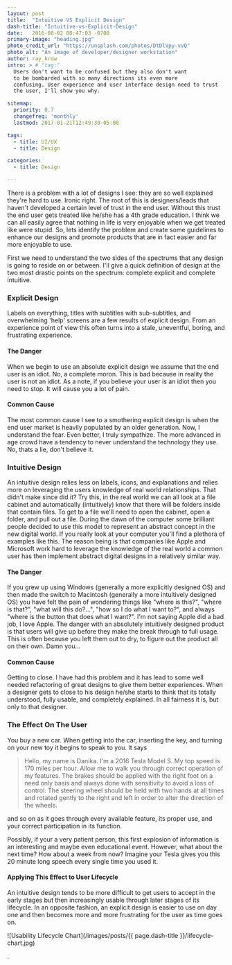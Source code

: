 ```yaml
---
layout: post
title:  "Intuitive VS Explicit Design"
dash-title: "Intuitive-vs-Explicit-Design"
date:   2016-08-02 00:47:03 -0700
primary-image: "heading.jpg"
photo_credit_url: "https://unsplash.com/photos/DtDlVpy-vvQ"
photo_alt: "An image of developer/designer workstation"
author: ray_krow
intro: > # "tag:"
  Users don't want to be confused but they also don't want
  to be bombarded with so many directions its even more
  confusing. User experience and user interface design need to trust
  the user, I'll show you why.

sitemap:
  priority: 0.7
  changefreq: 'monthly'
  lastmod: 2017-01-21T12:49:30-05:00

tags:
  - title: UI/UX
  - title: Design

categories:
  - title: Design

---
```


There is a problem with a lot of designs I see: they are so well explained they're hard to use. Ironic right. The root of this is designers/leads that haven't developed a certain level of trust in the end user. Without this trust the end user gets treated like he/she has a 4th grade education. I think we can all easily agree that nothing in life is very enjoyable when we get treated like were stupid. So, lets identify the problem and create some guidelines to enhance our designs and promote products that are in fact easier and far more enjoyable to use.


First we need to understand the two sides of the spectrums that any design is going to reside on or between. I'll give a quick definition of design at the two most drastic points on the spectrum: complete explicit and complete intuitive.


### Explicit Design
Labels on everything, titles with subtitles with sub-subtitles, and overwhelming 'help' screens are a few results of explicit design. From an experience point of view this often turns into a stale, uneventful, boring, and frustrating experience.


#### The Danger
When we begin to use an absolute explicit design we assume that the end user is an idiot. No, a complete moron. This is bad because in reality the user is not an idiot. As a note, if you believe your user is an idiot then you need to stop. It will cause you a lot of pain.

#### Common Cause
The most common cause I see to a smothering explicit design is when the end user market is heavily populated by an older generation. Now, I understand the fear. Even better, I truly sympathize. The more advanced in age crowd have a tendency to never understand the technology they use. No, thats a lie, don't believe it.


### Intuitive Design
An intuitive design relies less on labels, icons, and explanations and relies more on leveraging the users knowledge of real world relationships. That didn't make since did it? Try this, in the real world we can all look at a file cabinet and automatically (intuitively) know that there will be folders inside that contain files. To get to a file we'll need to open the cabinet, open a folder, and pull out a file. During the dawn of the computer some brilliant people decided to use this model to represent an abstract concept in the new digital world. If you really look at your computer you'll find a plethora of examples like this. The reason being is that companies like Apple and Microsoft work hard to leverage the knowledge of the real world a common user has then implement abstract digital designs in a relatively similar way.

#### The Danger
If you grew up using Windows (generally a more explicitly designed OS) and then made the switch to Macintosh (generally a more intuitively designed OS) you have felt the pain of wondering things like "where is this?", "where is that?", "what will this do?...", "how so I do what I want to?", and always "where is the button that does what I want?". I'm not saying Apple did a bad job, I love Apple. The danger with an absolutely intuitively designed product is that users will give up before they make the break through to full usage. This is often because you left them out to dry, to figure out the product all on their own. Damn you...

#### Common Cause
Getting to close. I have had this problem and it has lead to some well needed refactoring of great designs to give them better experiences. When a designer gets to close to his design he/she starts to think that its totally understood, fully usable, and completely explained. In all fairness it is, but only to that designer.

### The Effect On The User
You buy a new car. When getting into the car, inserting the key, and turning on your new toy it begins to speak to you. It says

> Hello, my name is Danika. I'm a 2016 Tesla Model S. My top speed is 170 miles per hour. Allow me to walk you through correct operation of my features. The brakes should be applied with the right foot on a need only basis and always done with sensitivity to avoid a loss of control. The steering wheel should be held with two hands at all times and rotated gently to the right and left in order to alter the direction of the wheels.

and so on as it goes through every available feature, its proper use, and your correct participation in its function.

Possibly, if your a very patient person, this first explosion of information is an interesting and maybe even educational event. However, what about the next time? How about a week from now? Imagine your Tesla gives you this 20 minute long speech every single time you used it.

#### Applying This Effect to User Lifecycle
An intuitive design tends to be more difficult to get users to accept in the early stages but then increasingly usable through later stages of its lifecycle. In an opposite fashion, an explicit design is easier to use on day one and then becomes more and more frustrating for the user as time goes on.  

![Usability Lifecycle Chart](/images/posts/{{ page.dash-title }}/lifecycle-chart.jpg)









.
